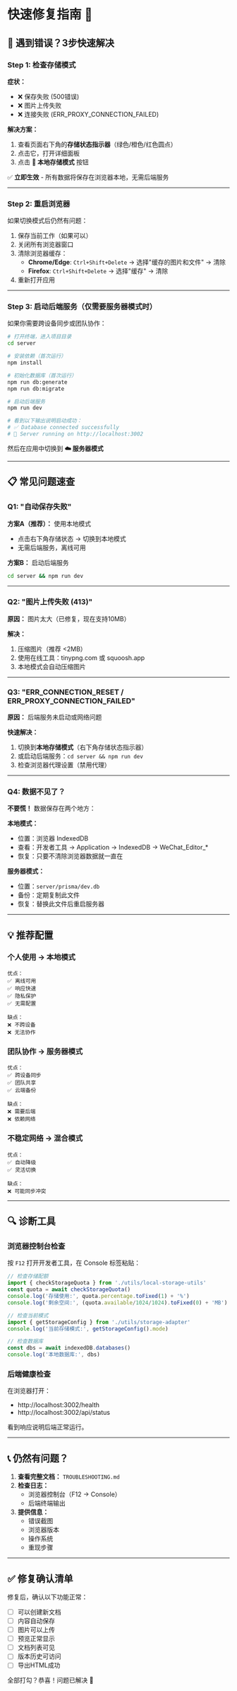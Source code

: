 # 快速修复指南 🔧

## 🚨 遇到错误？3步快速解决

### Step 1: 检查存储模式

**症状：**
- ❌ 保存失败 (500错误)
- ❌ 图片上传失败
- ❌ 连接失败 (ERR_PROXY_CONNECTION_FAILED)

**解决方案：**
1. 查看页面右下角的**存储状态指示器**（绿色/橙色/红色圆点）
2. 点击它，打开详细面板
3. 点击 **💾 本地存储模式** 按钮

✅ **立即生效** - 所有数据将保存在浏览器本地，无需后端服务

---

### Step 2: 重启浏览器

如果切换模式后仍然有问题：

1. 保存当前工作（如果可以）
2. 关闭所有浏览器窗口
3. 清除浏览器缓存：
   - **Chrome/Edge**: `Ctrl+Shift+Delete` → 选择"缓存的图片和文件" → 清除
   - **Firefox**: `Ctrl+Shift+Delete` → 选择"缓存" → 清除
4. 重新打开应用

---

### Step 3: 启动后端服务（仅需要服务器模式时）

如果你需要跨设备同步或团队协作：

```bash
# 打开终端，进入项目目录
cd server

# 安装依赖（首次运行）
npm install

# 初始化数据库（首次运行）
npm run db:generate
npm run db:migrate

# 启动后端服务
npm run dev

# 看到以下输出说明启动成功：
# ✅ Database connected successfully
# 🚀 Server running on http://localhost:3002
```

然后在应用中切换到 **☁️ 服务器模式**

---

## 📋 常见问题速查

### Q1: "自动保存失败"

**方案A（推荐）：** 使用本地模式
- 点击右下角存储状态 → 切换到本地模式
- 无需后端服务，离线可用

**方案B：** 启动后端服务
```bash
cd server && npm run dev
```

---

### Q2: "图片上传失败 (413)"

**原因：** 图片太大（已修复，现在支持10MB）

**解决：**
1. 压缩图片（推荐 <2MB）
2. 使用在线工具：tinypng.com 或 squoosh.app
3. 本地模式会自动压缩图片

---

### Q3: "ERR_CONNECTION_RESET / ERR_PROXY_CONNECTION_FAILED"

**原因：** 后端服务未启动或网络问题

**快速解决：**
1. 切换到**本地存储模式**（右下角存储状态指示器）
2. 或启动后端服务：`cd server && npm run dev`
3. 检查浏览器代理设置（禁用代理）

---

### Q4: 数据不见了？

**不要慌！** 数据保存在两个地方：

**本地模式：**
- 位置：浏览器 IndexedDB
- 查看：开发者工具 → Application → IndexedDB → WeChat_Editor_*
- 恢复：只要不清除浏览器数据就一直在

**服务器模式：**
- 位置：`server/prisma/dev.db`
- 备份：定期复制此文件
- 恢复：替换此文件后重启服务器

---

## 💡 推荐配置

### 个人使用 → 本地模式
```
优点：
✅ 离线可用
✅ 响应快速  
✅ 隐私保护
✅ 无需配置

缺点：
❌ 不跨设备
❌ 无法协作
```

### 团队协作 → 服务器模式
```
优点：
✅ 跨设备同步
✅ 团队共享
✅ 云端备份

缺点：
❌ 需要后端
❌ 依赖网络
```

### 不稳定网络 → 混合模式
```
优点：
✅ 自动降级
✅ 灵活切换

缺点：
❌ 可能同步冲突
```

---

## 🔍 诊断工具

### 浏览器控制台检查

按 `F12` 打开开发者工具，在 Console 标签粘贴：

```javascript
// 检查存储配额
import { checkStorageQuota } from './utils/local-storage-utils'
const quota = await checkStorageQuota()
console.log('存储使用:', quota.percentage.toFixed(1) + '%')
console.log('剩余空间:', (quota.available/1024/1024).toFixed(0) + 'MB')

// 检查当前模式
import { getStorageConfig } from './utils/storage-adapter'
console.log('当前存储模式:', getStorageConfig().mode)

// 检查数据库
const dbs = await indexedDB.databases()
console.log('本地数据库:', dbs)
```

### 后端健康检查

在浏览器打开：
- http://localhost:3002/health
- http://localhost:3002/api/status

看到响应说明后端正常运行。

---

## 📞 仍然有问题？

1. **查看完整文档：** `TROUBLESHOOTING.md`
2. **检查日志：**
   - 浏览器控制台（F12 → Console）
   - 后端终端输出
3. **提供信息：**
   - 错误截图
   - 浏览器版本
   - 操作系统
   - 重现步骤

---

## ✅ 修复确认清单

修复后，确认以下功能正常：

- [ ] 可以创建新文档
- [ ] 内容自动保存
- [ ] 图片可以上传
- [ ] 预览正常显示
- [ ] 文档列表可见
- [ ] 版本历史可访问
- [ ] 导出HTML成功

全部打勾？恭喜！问题已解决 🎉



